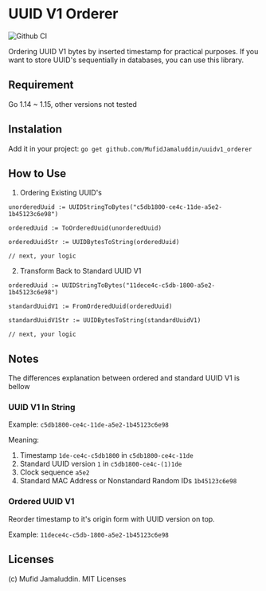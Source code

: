 # UUID V1 Orderer

![Github CI](https://github.com/MufidJamaluddin/uuidv1_ordered/workflows/Go/badge.svg)

Ordering UUID V1 bytes by inserted timestamp for practical purposes. If you want to store UUID's sequentially in databases, you can use this library.

## Requirement

Go 1.14 ~ 1.15, other versions not tested

## Instalation

Add it in your project: `go get github.com/MufidJamaluddin/uuidv1_orderer`

## How to Use

1. Ordering Existing UUID's

```
unorderedUuid := UUIDStringToBytes("c5db1800-ce4c-11de-a5e2-1b45123c6e98")

orderedUuid := ToOrderedUuid(unorderedUuid)

orderedUuidStr := UUIDBytesToString(orderedUuid)

// next, your logic
```

2. Transform Back to Standard UUID V1

```
orderedUuid := UUIDStringToBytes("11dece4c-c5db-1800-a5e2-1b45123c6e98")

standardUuidV1 := FromOrderedUuid(orderedUuid)

standardUuidV1Str := UUIDBytesToString(standardUuidV1)

// next, your logic
```

## Notes

The differences explanation between ordered and standard UUID V1 is bellow

### UUID V1 In String

Example: `c5db1800-ce4c-11de-a5e2-1b45123c6e98`

Meaning: 
1. Timestamp `1de-ce4c-c5db1800` in `c5db1800-ce4c-11de`
2. Standard UUID version `1` in `c5db1800-ce4c-(1)1de`
3. Clock sequence `a5e2`
4. Standard MAC Address or Nonstandard Random IDs `1b45123c6e98`

### Ordered UUID V1

Reorder timestamp to it's origin form with UUID version on top.

Example: `11dece4c-c5db-1800-a5e2-1b45123c6e98`

## Licenses

(c) Mufid Jamaluddin. MIT Licenses
